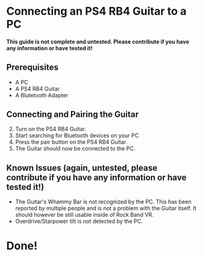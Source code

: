 # Connecting an PS4 RB4 Guitar to a PC
#### This guide is not complete and untested. Please contribute if you have any information or have tested it!
## Prerequisites
* A PC
* A PS4 RB4 Guitar
* A Blutetooth Adapter

## Connecting and Pairing the Guitar
2. Turn on the PS4 RB4 Guitar.
3. Start searching for Bluetooth devices on your PC
4. Press the pair button on the PS4 RB4 Guitar.
5. The Guitar should now be connected to the PC.

## Known Issues (again, untested, please contribute if you have any information or have tested it!)
* The Guitar's Whammy Bar is not recognized by the PC. This has been reported by multiple people and is not a problem with the Guitar itself. It should however be still usable inside of Rock Band VR.
* Overdrive/Starpower tilt is not detected by the PC.
# Done!